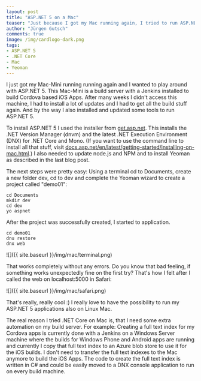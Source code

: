 ```yaml
--- 
layout: post
title: "ASP.​NET 5 on a Mac"
teaser: "Just because I got my Mac running again, I tried to run ASP.NET 5 rc1 on that machine. Yes we already know it should work on a Mac, but I wanted to see this by myself :)"
author: "Jürgen Gutsch"
comments: true
image: /img/cardlogo-dark.png
tags: 
- ASP.NET 5
- .NET Core
- Mac
- Yeoman
---
```


I just got my Mac-Mini running running again and I wanted to play around with ASP.NET 5. This Mac-Mini is a build server with a Jenkins installed to build Cordova based iOS Apps. After many weeks I didn't access this machine, I had to install a lot of updates and I had to get all the build stuff again. And by the way I also installed and updated some tools to run ASP.NET 5.

To install ASP.NET 5 I used the installer from [get.asp.net](http://get.asp.net). This installs the .NET Version Manager (dnvm) and the latest .NET Execution Environment (DNX) for .NET Core and Mono. (If you want to use the command line to install all that stuff, visit [docs.asp.net/en/latest/getting-started/installing-on-mac.html](http://docs.asp.net/en/latest/getting-started/installing-on-mac.html).) I also needed to update node.js and NPM and to install Yeoman as described in the last blog post. 

The next steps were pretty easy: Using a terminal cd to Documents, create a new folder dev, cd to dev and complete the Yeoman wizard to create a project called "demo01":

~~~ batch
cd Documents
mkdir dev
cd dev
yo aspnet
~~~

After the project was successfully created, I started to application.

~~~ batch
cd demo01
dnu restore
dnx web
~~~

![]({{ site.baseurl }}/img/mac/terminal.png)

That works completely without any errors. Do you know that bad feeling, if something works unexpectedly fine on the first try? That's how I felt after I called the web on localhost:5000 in Safari:

![]({{ site.baseurl }}/img/mac/safari.png)

That's really, really cool :) I really love to have the possibility to run my ASP.NET 5 applications also on Linux Mac.

The real reason I tried .NET Core on Mac is, that I need some extra automation on my build server. For example: Creating a full text index for my Cordova apps is currently done with a Jenkins on a Windows Server machine where the builds for Windows Phone and Android apps are running and currently I copy that full text index to an Azure blob store to use it for the iOS builds. I don't need to transfer the full text indexes to the Mac anymore to build the iOS Apps. The code to create the full text index is written in C# and could be easily moved to a DNX console application to run on every build machine.